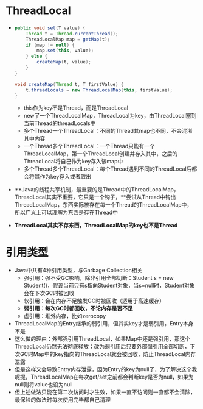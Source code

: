 # ThreadLocal

- ```java
  public void set(T value) {
      Thread t = Thread.currentThread();
      ThreadLocalMap map = getMap(t);
      if (map != null) {
          map.set(this, value);
      } else {
          createMap(t, value);
      }
  }
  
  void createMap(Thread t, T firstValue) {
      t.threadLocals = new ThreadLocalMap(this, firstValue);
  }
  ```

  - this作为key不是Thread，而是ThreadLocal
  - new了一个ThreadLocalMap，ThreadLocal为key，由ThreadLocal塞到当前Thread的threadLocals中
  - 多个Thread一个ThreadLocal：不同的Thread其map也不同，不会混淆其中内容
  - 一个Thread多个ThreadLocal：一个Thread只能有一个ThreadLocalMap，第一个ThreadLocal创建并存入其中，之后的ThreadLocal将自己作为key存入该map中
  - 多个Thread多个ThreadLocal：每个Thread遇到不同的ThreadLocal后都会将其作为key存入或者取出

- **Java的线程共享机制，最重要的是Thread中的ThreadLocalMap，ThreadLocal其实不重要，它只是一个钩子，**尝试从Thread中钩出ThreadLocalMap，东西实际被存在每一个Thread的ThreadLocalMap中，所以广义上可以理解为东西是存在Thread中

- **ThreadLocal其实不存东西，ThreadLocalMap的key也不是Thread**

# 引用类型

- Java中共有4种引用类型，与Garbage Collection相关
  - 强引用：强不受GC影响，除非引用全部切断：Student s = new Student()，假设当前只有s指向Student对象，当s=null时，Student对象会在下次GC时被回收
  - 软引用：会在内存不足触发GC时被回收（适用于高速缓存）
  - **弱引用：每次GC时都回收，不论内存是否不足**
  - 虚引用：堆外内存，比如zerocopy
- ThreadLocalMap的Entry继承的弱引用，但其实key才是弱引用，Entry本身不是
- 这么做的理由：外部强引用ThreadLocal，如果Map中还是强引用，那这个ThreadLocal仍然无法彻底释放；改为弱引用后只要外部强引用全部切断，下次GC时Map中的key指向的ThreadLocal就会被回收，防止ThreadLocal内存泄露
- 但是这样又会导致Entry内存泄露，因为Entry的key为null了，为了解决这个我呢提，ThreadLocalMap在每次get/set之前都会判断key是否为null，如果为null则将value也设为null
- 但上述做法只能在第二次访问时才生效，如果一直不访问则一直都不会清除，最保险的做法时每次使用完毕都自己清理